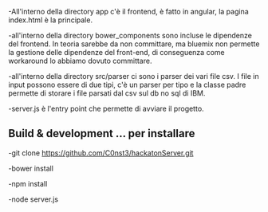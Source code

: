 
-All'interno della directory app c'è il frontend, è fatto in angular, la pagina index.html è la principale.

-all'interno della directory bower_components sono incluse le dipendenze del frontend. In teoria sarebbe da non committare, ma bluemix non permette la gestione delle dipendenze del front-end, di conseguenza come workaround lo abbiamo dovuto committare.

-all'interno della directory src/parser ci sono i parser dei vari file csv. I file in input possono essere di due tipi, c'è un parser per tipo e la classe padre permette di storare i file parsati dal csv sul db no sql di IBM.

-server.js è l'entry point che permette di avviare il progetto.

## Build & development ... per installare
-git clone https://github.com/C0nst3/hackatonServer.git

-bower install

-npm install

-node server.js
